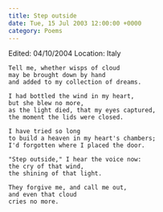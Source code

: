 ```yaml
---
title: Step outside
date: Tue, 15 Jul 2003 12:00:00 +0000
category: Poems
---
```


Edited: 04/10/2004
Location: Italy

    Tell me, whether wisps of cloud  
    may be brought down by hand  
    and added to my collection of dreams.

    I had bottled the wind in my heart,  
    but she blew no more,  
    as the light died, that my eyes captured,  
    the moment the lids were closed.

    I have tried so long  
    to build a heaven in my heart's chambers;  
    I'd forgotten where I placed the door.

    "Step outside," I hear the voice now:  
    the cry of that wind,  
    the shining of that light.

    They forgive me, and call me out,  
    and even that cloud  
    cries no more.


